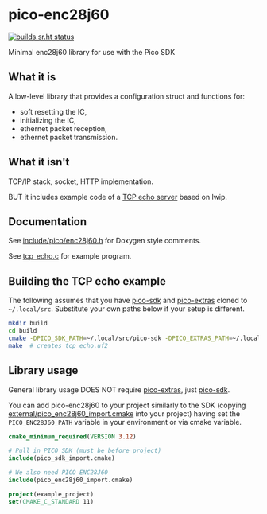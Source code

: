 # pico-enc28j60

[![builds.sr.ht status](https://builds.sr.ht/~krystianch/pico-enc28j60.svg)](https://builds.sr.ht/~krystianch/pico-enc28j60?)

Minimal enc28j60 library for use with the Pico SDK

## What it is

A low-level library that provides a configuration struct and functions for:

* soft resetting the IC,
* initializing the IC,
* ethernet packet reception,
* ethernet packet transmission.

## What it isn't

TCP/IP stack, socket, HTTP implementation.

BUT it includes example code of a [TCP echo server](tcp_echo.c) based on lwip.

## Documentation

See [include/pico/enc28j60.h](include/pico/enc28j60.h) for Doxygen style comments.

See [tcp_echo.c](tcp_echo.c) for example program.

## Building the TCP echo example

The following assumes that you have [pico-sdk](https://github.com/raspberrypi/pico-sdk) and [pico-extras](https://github.com/raspberrypi/pico-extras) cloned to `~/.local/src`.
Substitute your own paths below if your setup is different.

```bash
mkdir build
cd build
cmake -DPICO_SDK_PATH=~/.local/src/pico-sdk -DPICO_EXTRAS_PATH=~/.local/src/pico-extras -DPICO_ENC28J60_EXAMPLES_ENABLED=true ..
make  # creates tcp_echo.uf2
```

## Library usage

General library usage DOES NOT require [pico-extras](https://github.com/raspberrypi/pico-extras), just [pico-sdk](https://github.com/raspberrypi/pico-sdk).

You can add pico-enc28j60 to your project similarly to the SDK (copying [external/pico_enc28j60_import.cmake](external/pico_enc28j60_import.cmake) into your project)
having set the `PICO_ENC28J60_PATH` variable in your environment or via cmake variable.

```cmake
cmake_minimum_required(VERSION 3.12)

# Pull in PICO SDK (must be before project)
include(pico_sdk_import.cmake)

# We also need PICO ENC28J60
include(pico_enc28j60_import.cmake)

project(example_project)
set(CMAKE_C_STANDARD 11)
```
